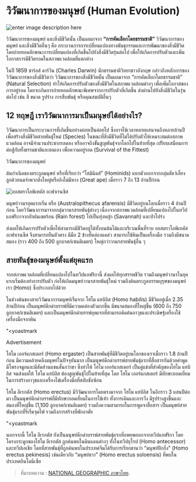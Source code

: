 วิวัฒนาการของมนุษย์ (Human Evolution)
===

![enter image description here](https://ngthai.com/app/uploads/2019/08/%E0%B8%A7%E0%B8%B4%E0%B8%A7%E0%B8%B1%E0%B8%92%E0%B8%99%E0%B8%B2%E0%B8%81%E0%B8%B2%E0%B8%A3%E0%B8%A1%E0%B8%99%E0%B8%B8%E0%B8%A9%E0%B8%A2%E0%B9%8C.jpg)

วิวัฒนาการของมนุษย์ และสิ่งมีชีวิตนั้น เป็นผลมาจาก **“การคัดเลือกโดยธรรมชาติ”**
วิวัฒนาการของมนุษย์ และสิ่งมีชีวิตอื่นๆ คือ กระบวนการการเปลี่ยนแปลงทางพันธุกรรมและการพัฒนาของสิ่งมีชีวิต โดยถ่ายทอดลักษณะการเปลี่ยนแปลงที่เกิดขึ้นไปยังสิ่งมีชีวิตรุ่นต่อไป เพื่อให้เกิดการปรับตัวและเพิ่มโอกาสการมีชีวิตรอดในสภาพแวดล้อมที่แตกต่าง

ในปี 1859 ชาร์ลส์ ดาร์วิน (Charles Darwin) นักธรรมชาติวิทยาชาวอังกฤษ กล่าวถึงหลักการของวิวัฒนาการของสิ่งมีชีวิตว่า วิวัฒนาการของสิ่งมีชีวิตนั้น เป็นผลมาจาก “การคัดเลือกโดยธรรมชาติ” (Natural Selection) ทำให้เกิดการปรับตัวของสิ่งมีชีวิตในสภาพแวดล้อมต่างๆ เพื่อเพิ่มโอกาสของการอยู่รอด โดยจะเกิดการถ่ายทอดลักษณะพิเศษจากการปรับตัวที่เกิดขึ้น ส่งผ่านไปยังสิ่งมีชีวิตในรุ่นต่อไป เช่น สี ขนาด รูปร่าง การสืบพันธุ์ หรือคุณสมบัติอื่นๆ

## 12 ทฤษฎี เราวิวัฒนาการมาเป็นมนุษย์ได้อย่างไร?

วิวัฒนาการเป็นกระบวนการที่เกิดขึ้นอย่างค่อยเป็นค่อยไป ซึ่งอาจใช้เวลาหลายแสนจนถึงหลายล้านปี เพื่อสร้างสิ่งมีชีวิตสายพันธุ์ใหม่ (Species) ในขณะที่สิ่งมีชีวิตที่ไม่ได้ปรับตัวให้เหมาะสมต่อสภาพแวดล้อม อาจมีจำนวนประชากรลดลง หรืออาจถึงขั้นสูญพันธุ์จากโลกไปในท้ายที่สุด เปรียบเสมือนการต่อสู้กับทั้งธรรมชาติและตนเอง เพื่อความอยู่รอด (Survival of the Fittest)

วิวัฒนาการของมนุษย์ 

ต้นกำเนิดของตระกูลมนุษย์ หรือที่เรียกว่า “โฮมินิดส์” (Hominids) แยกตัวออกจากกลุ่มสัตว์เลี้ยงลูกด้วยนมจำพวกลิงใหญ่หรือลิงไม่มีหาง (Great ape) เมื่อราว 7 ถึง 13 ล้านปีก่อน

![ออสตราโลพิเทคัส อะฟาเรนซิส](https://ngthai.com/app/uploads/2019/08/Australopithecus-Afarensis-768x963.jpg)

มนุษย์วานรยุคแรกเริ่ม หรือ (Australopithecus afarensis) มีชีวิตอยู่บนโลกเมื่อราว 4 ล้านปีก่อน โดยวิวัฒนาการมาจากกลุ่มวานรสายพันธุ์ต่างๆ เนื่องจากสภาพแวดล้อมที่เปลี่ยนแปลงไปในทวีปแอฟริกาจากป่าฝนเขตร้อน (Rain forest) ไปเป็นทุ่งหญ้า (Savannah) และป่าโปร่ง

ส่งผลให้เกิดการปรับตัวเพื่อให้สามารถมีชีวิตอยู่ได้ทั้งบนต้นไม้และบริเวณพื้นที่ราบ ออสตราโลพิเทคัส อะฟาเรนซิส จึงสามารถยืนตัวตรง มีมือ 2 ข้างที่คล่องแคล่ว สามารถใช้หินเป็นเครื่องมือ รวมถึงมีขนาดสมอง (ราว 400 ถึง 500 ลูกบาศก์เซนติเมตร) ใหญ่กว่าวานรสายพันธุ์อื่น ๆ

## สายพันธุ์ของมนุษย์ตั้งแต่ยุคแรก

จากสภาพแวดล้อมที่เปลี่ยนแปลงไปในทวีปแอฟริกานี้ ส่งผลให้ทุกสรรพชีวิต รวมถึงมนุษย์วานรในยุคแรกเริ่มต้องทำการปรับตัว ก่อให้เกิดมนุษย์วานรสายพันธุ์ใหม่ รวมถึงต้นตระกูลบรรพบุรุษของมนุษย์เรา (Homo) ซึ่งประกอบไปด้วย

ในช่วงต้นของสายวิวัฒนาการมนุษย์เริ่มจาก โฮโม แฮบิลิส (Homo habilis) มีชีวิตอยู่เมื่อ 2.35 ล้านปีก่อน เป็นมนุษย์ดึกดำบรรพ์ที่มีความคล่องตัวมากขึ้น มีขนาดสมองที่ใหญ่ขึ้น (600 ถึง 750 ลูกบาศก์เซนติเมตร) และเป็นมนุษย์ดึกดำบรรพ์ยุคแรกที่สามารถคิดค้นอาวุธและประดิษฐ์เครื่องใช้เครื่องมือจากหิน

"<yoastmark


Advertisement


โฮโม เออร์แกสเตอร์ (Homo ergaster) เป็นสายพันธุ์ที่มีชีวิตอยู่บนโลกของเราเมื่อราว 1.8 ล้านปีก่อน มีความคล้ายคลึงมนุษย์ในปัจจุบันมาก เป็นมนุษย์ดึกดำบรรพ์สายพันธุ์แรกที่สื่อสารกันด้วยคำพูด มีโพรงจมูกและมีสัดส่วนแขนสั้นกว่าขา ซึ่งทำให้ โฮโม เออร์แกสเตอร์ เป็นคู่แข่งที่สำคัญของโฮโม แฮบิลิส จนส่งผลให้ โฮโม แฮบิลิส ต้องสูญพันธุ์ไปในท้ายที่สุด โดย โฮโม เออร์แกสเตอร์  มีทักษะยอดเยี่ยมในการสร้างอาวุธและเครื่องไม้เครื่องมือที่สลับซับซ้อน

โฮโม อีเรกตัส (Homo erectus) มีวิวัฒนาการโดยตรงมาจาก โฮโม แฮบิลิส ในอีกราว 3 แสนปีต่อมา เป็นมนุษย์ดึกดำบรรพ์ที่มีทักษะยอดเยี่ยมในการใช้เท้า ทั้งการเดินและการวิ่ง มีรูปร่างสูงขึ้นและสมองที่ใหญ่ขึ้น (1,100 ลูกบาศก์เซนติเมตร) รวมถึงความสามารถในการพูดจาสื่อสาร เป็นมนุษย์สายพันธุ์แรกที่ริเริ่มจุดไฟ รวมถึงการสร้างที่พักอาศัย

"<yoastmark

นอกจากนี้ โฮโม อีเรกตัส ยังเป็นมนุษย์ดึกดำบรรพ์สายพันธุ์แรกที่อพยพออกจากทวีปแอฟริกา โดยโครงกระดูกของโฮโม อีเรกตัส ถูกค้นพบในดินแดนต่างๆ ทั้งในทวีปยุโรป (Homo antecessor) และทวีปเอเชีย โดยที่สายพันธุ์ที่ถูกค้นพบในประเทศจีนได้รับการเรียกขานว่า “มนุษย์ปักกิ่ง” (Homo erectus pekinesis) เช่นเดียวกับ “มนุษย์ชวา” (Homo erectus soloensis) ที่พบในประเทศอินโดนีเซีย




> ที่มาบทความ : [NATIONAL GEOGRAPHIC ภาษาไทย](https://ngthai.com/science/24384/human-evolution/).
<!--stackedit_data:
eyJoaXN0b3J5IjpbMzgxOTk2MDc0XX0=
-->